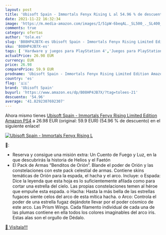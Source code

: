 ```yaml
---
layout: post
title: 'Ubisoft Spain - Immortals Fenyx Rising L al 54.96 % de descuento'
date: 2021-11-22 16:32:34
image: 'https://m.media-amazon.com/images/I/51pW-6beqAL._SL500_._SL400_.jpg'
comments: true
category: ofertas
author: 'tole.es'
slug: 'B08HP4JB7X-es Ubisoft Spain - Immortals Fenyx Rising Limited Edition...'
sku: 'B08HP4JB7X-es'
tags: [ 'Hardware y juegos para PlayStation 4','Juegos para PlayStation 4','Videojuegos','ps4','ubisoft spain', ]
actualPrice: 26.98 EUR
currency: EUR
price: 26.98
comparePrice: 59.9 EUR
prodname: 'Ubisoft Spain - Immortals Fenyx Rising Limited Edition Amazon PS4'
country: 'es'
flag: '🇪🇸'
brand: 'Ubisoft Spain'
buyurl: 'https://www.amazon.es/dp/B08HP4JB7X/?tag=tolees-21'
descuento: '54.96'
average: '41.8292307692307'
---
```


Ahora mismo tienes [Ubisoft Spain - Immortals Fenyx Rising Limited Edition Amazon PS4](https://www.amazon.es/dp/B08HP4JB7X/?tag=tolees-21) a 26.98 EUR (original: 59.9 EUR) (54.96 %  de descuento) en el siguiente enlace!

[![Ubisoft Spain - Immortals Fenyx Rising L](https://m.media-amazon.com/images/I/51pW-6beqAL._SL500_._SL400_.jpg)](https://www.amazon.es/dp/B08HP4JB7X/?tag=tolees-21)

🔎:

- Reserva y consigue una misión extra: Un Cuento de Fuego y Luz, en la que descubrirás la historia de Helios y el Faetón
- El Pack de Armas “Benditos de Orión”. Blande el poder de Orión y las constelaciones con este pack celestial de armas. Contiene skins temáticas de Orión para la espada, el hacha y el arco. Incluye: o Espada: Dice la leyenda que esta hoja es lo suficientemente afilada como para cortar una estrella del cielo. Las propias constelaciones temen al héroe que empuñe esta espada. o Hacha: Hasta la más bella de las estrellas fugaces siente celos del arco de esta mítica hacha. o Arco: Controla el poder de una estrella fugaz dejándote llevar por el poder cósmico de este arco. Las Prism Wings. Cada filamento individual de cada una de las plumas contiene en ella todos los colores imaginables del arco iris. Estas alas son el orgullo de Dédalo.

[🛒 Visítala!!!](https://www.amazon.es/dp/B08HP4JB7X/?tag=tolees-21)

